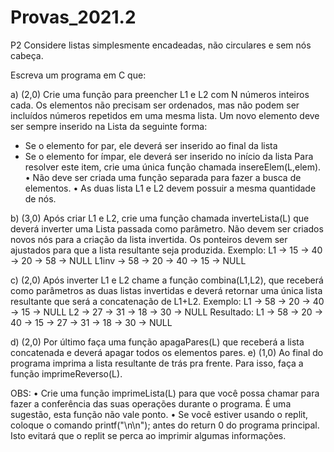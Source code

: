 # Provas_2021.2
P2
Considere listas simplesmente encadeadas, não circulares e sem nós cabeça.

Escreva um programa em C que:

a) (2,0) Crie uma função para preencher L1 e L2 com N números inteiros cada. Os
elementos não precisam ser ordenados, mas não podem ser incluídos números
repetidos em uma mesma lista.
Um novo elemento deve ser sempre inserido na Lista da seguinte forma:
  - Se o elemento for par, ele deverá ser inserido ao final da lista
  - Se o elemento for ímpar, ele deverá ser inserido no início da lista
Para resolver este item, crie uma única função chamada insereElem(L,elem).
  • Não deve ser criada uma função separada para fazer a busca de elementos.
  • As duas lista L1 e L2 devem possuir a mesma quantidade de nós.


b) (3,0) Após criar L1 e L2, crie uma função chamada inverteLista(L) que deverá
inverter uma Lista passada como parâmetro.
Não devem ser criados novos nós para a criação da lista invertida. Os ponteiros devem
ser ajustados para que a lista resultante seja produzida.
Exemplo:
    L1 -> 15 -> 40 -> 20 -> 58 -> NULL
    L1inv -> 58 -> 20 -> 40 -> 15 -> NULL

c) (2,0) Após inverter L1 e L2 chame a função combina(L1,L2), que receberá como
parâmetros as duas listas invertidas e deverá retornar uma única lista resultante que será
a concatenação de L1+L2.
Exemplo:
    L1 -> 58 -> 20 -> 40 -> 15 -> NULL
    L2 -> 27 -> 31 -> 18 -> 30 -> NULL
Resultado: 
    L1 -> 58 -> 20 -> 40 -> 15 -> 27 -> 31 -> 18 -> 30 -> NULL

d) (2,0) Por último faça uma função apagaPares(L) que receberá a lista concatenada e
deverá apagar todos os elementos pares.
e) (1,0) Ao final do programa imprima a lista resultante de trás pra frente. Para isso, faça a
função imprimeReverso(L).

OBS:
  • Crie uma função imprimeLista(L) para que você possa chamar para fazer a
  conferência das suas operações durante o programa. É uma sugestão, esta função
  não vale ponto.
  • Se você estiver usando o replit, coloque o comando printf("\n\n"); antes do
  return 0 do programa principal. Isto evitará que o replit se perca ao imprimir
  algumas informações.
